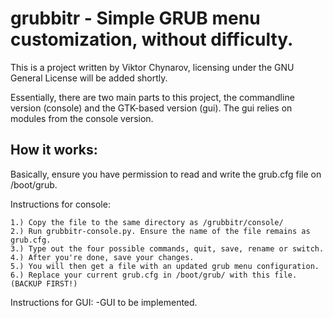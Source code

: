 grubbitr - Simple GRUB menu customization, without difficulty.
===============================================================

This is a project written by Viktor Chynarov, licensing under the GNU General License will 
be added shortly.

Essentially, there are two main parts to this project, the commandline version (console) and 
the GTK-based version (gui). The gui relies on modules from the console version.


How it works:
--------------
Basically, ensure you have permission to read and write the grub.cfg file on /boot/grub.

Instructions for console:

	1.) Copy the file to the same directory as /grubbitr/console/
	2.) Run grubbitr-console.py. Ensure the name of the file remains as grub.cfg.
	3.) Type out the four possible commands, quit, save, rename or switch.
	4.) After you're done, save your changes.
	5.) You will then get a file with an updated grub menu configuration.
	6.) Replace your current grub.cfg in /boot/grub/ with this file. (BACKUP FIRST!)


Instructions for GUI:
	-GUI to be implemented.

